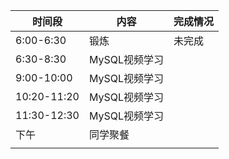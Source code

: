 | 时间段      | 内容          | 完成情况 |
| ----------- | ------------- | -------- |
| 6:00-6:30   | 锻炼          | 未完成   |
| 6:30-8:30   | MySQL视频学习 |          |
| 9:00-10:00  | MySQL视频学习 |          |
| 10:20-11:20 | MySQL视频学习 |          |
| 11:30-12:30 | MySQL视频学习 |          |
| 下午        | 同学聚餐      |          |
|             |               |          |

